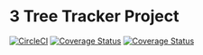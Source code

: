 # 3 Tree Tracker Project

[![CircleCI](https://circleci.com/gh/bettblake08/Longrich/tree/development.svg?style=svg)](https://circleci.com/gh/bettblake08/Longrich/tree/development)
[![Coverage Status](https://coveralls.io/repos/github/bettblake08/Longrich/badge.svg?branch=development)](https://coveralls.io/github/bettblake08/Longrich?branch=development)
[![Coverage Status](https://coveralls.io/repos/github/bettblake08/Longrich/badge.svg?branch=development)](https://coveralls.io/github/bettblake08/Longrich?branch=development)